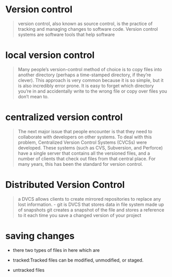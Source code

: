 # Version control

>version control, also known as source control, is the practice of tracking and managing changes to software code. Version control systems are software tools that help software 

# local version control

>Many people’s version-control method of choice is to copy files into another directory (perhaps a time-stamped directory, if they’re clever). This approach is very common because it is so simple, but it is also incredibly error prone. It is easy to forget which directory you’re in and accidentally write to the wrong file or copy over files you don’t mean to.

# centralized version control

>The next major issue that people encounter is that they need to collaborate with developers on other systems. To deal with this problem, Centralized Version Control Systems (CVCSs) were developed. These systems (such as CVS, Subversion, and Perforce) have a single server that contains all the versioned files, and a number of clients that check out files from that central place. For many years, this has been the standard for version control.

# Distributed Version Control

>a DVCS allows clients to create mirrored repositories to replace any lost information.     - git is DVCS that stores data in file system made up of snapshots           git creates a snapshot of the file and stores a reference to it each time you save a changed version of your project

# saving changes

* there two types of files in here which are

* tracked:Tracked files can be modified, unmodified, or staged.

* untracked files